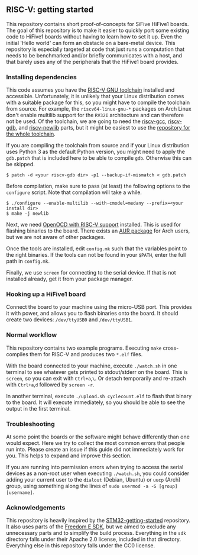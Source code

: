 ## RISC-V: getting started

This repository contains short proof-of-concepts for SiFive HiFive1 boards. The goal of this repository is to make it easier to quickly port some existing code to HiFive1 boards without having to learn how to set it up. Even the initial 'Hello world' can form an obstacle on a bare-metal device. This repository is especially targeted at code that just runs a computation that needs to be benchmarked and/or briefly communicates with a host, and that barely uses any of the peripherals that the HiFive1 board provides.

### Installing dependencies

This code assumes you have the [RISC-V GNU toolchain](https://github.com/riscv/riscv-gnu-toolchain) installed and accessible. Unfortunately, it is unlikely that your Linux distribution comes with a suitable package for this, so you might have to compile the toolchain from source. For example, the `riscv64-linux-gnu-*` packages on Arch Linux don't enable multilib support for the `RV32I` architecture and can therefore not be used. Of the toolchain, we are going to need the [riscv-gcc](https://github.com/riscv/riscv-gcc), [riscv-gdb](https://github.com/riscv/riscv-binutils-gdb), and [riscv-newlib](https://github.com/riscv/riscv-newlib) parts, but it might be easiest to use the [repository for the whole toolchain](https://github.com/riscv/riscv-gnu-toolchain).

If you are compiling the toolchain from source and if your Linux distribution uses Python 3 as the default Python version, you might need to apply the `gdb.patch` that is included here to be able to compile `gdb`. Otherwise this can be skipped.
```
$ patch -d <your riscv-gdb dir> -p1 --backup-if-mismatch < gdb.patch
```

Before compilation, make sure to pass (at least) the following options to the `configure` script. Note that compilation will take a while.
```
$ ./configure --enable-multilib --with-cmodel=medany --prefix=<your install dir>
$ make -j newlib
```

Next, we need [OpenOCD with RISC-V support](https://github.com/riscv/riscv-openocd) installed. This is used for flashing binaries to the board. There exists an [AUR package](https://aur.archlinux.org/packages/riscv-openocd/) for Arch users, but we are not aware of other packages.

Once the tools are installed, edit `config.mk` such that the variables point to the right binaries. If the tools can not be found in your `$PATH`, enter the full path in `config.mk`.

Finally, we use `screen` for connecting to the serial device. If that is not installed already, get it from your package manager.

### Hooking up a HiFive1 board

Connect the board to your machine using the micro-USB port. This provides it with power, and allows you to flash binaries onto the board. It should create two devices: `/dev/ttyUSB0` and `/dev/ttyUSB1`.

### Normal workflow

This repository contains two example programs. Executing `make` cross-compiles them for RISC-V and produces two `*.elf` files.

With the board connected to your machine, execute `./watch.sh` in one terminal to see whatever gets printed to stdout/stderr on the board. This is `screen`, so you can exit with `Ctrl+a`,`\`. Or detach temporarily and re-attach with `Ctrl+a`,`d` followed by `screen -r`.

In another terminal, execute `./upload.sh cyclecount.elf` to flash that binary to the board. It will execute immediately, so you should be able to see the output in the first terminal.

### Troubleshooting

At some point the boards or the software might behave differently than one would expect. Here we try to collect the most common errors that people run into. Please create an issue if this guide did not immediately work for you. This helps to expand and improve this section.

If you are running into permission errors when trying to access the serial devices as a non-root user when executing `./watch.sh`, you could consider adding your current user to the `dialout` (Debian, Ubuntu) or `uucp` (Arch) group, using something along the lines of `sudo usermod -a -G [group] [username]`.

### Acknowledgements

This repository is heavily inspired by the [STM32-getting-started](https://github.com/joostrijneveld/STM32-getting-started/) repository. It also uses parts of the [Freedom E SDK](https://github.com/sifive/freedom-e-sdk/), but we aimed to exclude any unnecessary parts and to simplify the build process. Everything in the `sdk` directory falls under their Apache 2.0 license, included in that directory. Everything else in this repository falls under the CC0 license.
